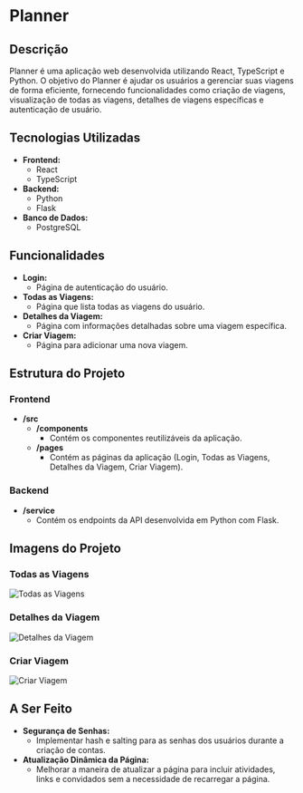 # Planner

## Descrição

Planner é uma aplicação web desenvolvida utilizando React, TypeScript e Python. O objetivo do Planner é ajudar os usuários a gerenciar suas viagens de forma eficiente, fornecendo funcionalidades como criação de viagens, visualização de todas as viagens, detalhes de viagens específicas e autenticação de usuário.

## Tecnologias Utilizadas

- **Frontend:**
  - React
  - TypeScript
- **Backend:**
  - Python
  - Flask 
- **Banco de Dados:**
  - PostgreSQL

## Funcionalidades

- **Login:**
  - Página de autenticação do usuário.
- **Todas as Viagens:**
  - Página que lista todas as viagens do usuário.
- **Detalhes da Viagem:**
  - Página com informações detalhadas sobre uma viagem específica.
- **Criar Viagem:**
  - Página para adicionar uma nova viagem.

## Estrutura do Projeto

### Frontend

- **/src**
  - **/components**
    - Contém os componentes reutilizáveis da aplicação.
  - **/pages**
    - Contém as páginas da aplicação (Login, Todas as Viagens, Detalhes da Viagem, Criar Viagem).

### Backend

- **/service**
  - Contém os endpoints da API desenvolvida em Python com Flask.

## Imagens do Projeto

### Todas as Viagens

![Todas as Viagens](https://drive.google.com/uc?id=1a7Yar36Em4OTJDSKooOkWz9G9hgSBJD1)

### Detalhes da Viagem

![Detalhes da Viagem](https://drive.google.com/file/d/1-dUj87ST-TNw2fQru8FdAt2jCRuaU_hU/view)

### Criar Viagem

![Criar Viagem](https://drive.google.com/file/d/1u79Hjsr2IUpe6jHoRfEz6pnWLhGOu-x_/view?usp=drive_open)

## A Ser Feito

- **Segurança de Senhas:**
  - Implementar hash e salting para as senhas dos usuários durante a criação de contas.
- **Atualização Dinâmica da Página:**
  - Melhorar a maneira de atualizar a página para incluir atividades, links e convidados sem a necessidade de recarregar a página.

